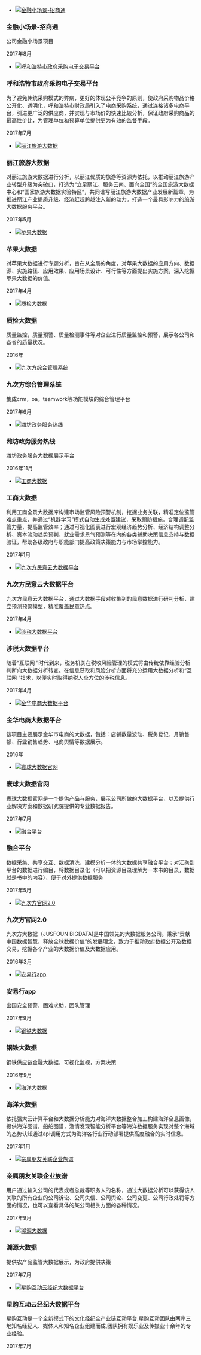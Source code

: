 - [![金融小场景-招商通](./img/Project/twoTeam/zhaoshangtong.jpg)](https://weibsgz.github.io/zhaoshangtong/index.html)
### 金融小场景-招商通 ######
<p>公司金融小场景项目</p>
<p>2017年8月</p>

- [![呼和浩特市政府采购电子交易平台](./img/Project/twoTeam/hushidianshang.jpg)](https://chutiantian.github.io/hsds/html/)
### 呼和浩特市政府采购电子交易平台 ######
<p>为了避免传统采购模式的弊病，更好的体现公平竞争的原则，使政府采购物品价格公开化、透明化，呼和浩特市财政局引入了电商采购系统，通过连接诸多电商平台，引进更广泛的供应商，并实现与市场价的快速比较分析，保证政府采购商品的最高性价比，为管理单位和预算单位提供更为有效的监督手段。</p>
<p>2017年7月</p>

- [![丽江旅游大数据](./img/Project/twoTeam/lijianglueyou.jpg)](https://leimite.github.io/travel/html/)
### 丽江旅游大数据 ######
<p>对丽江旅游大数据进行分析，以丽江优质的旅游等资源为依托，以推动丽江旅游产业转型升级为突破口，打造为“立足丽江、服务云南、面向全国”的全国旅游大数据中心和“国家旅游大数据实验特区”，共同谱写丽江旅游大数据产业发展新篇章，为推进丽江产业提质升级、经济赶超跨越注入新的动力。打造一个最具影响力的旅游大数据服务平台。</p>
<p>2017年5月</p>

- [![苹果大数据](./img/Project/twoTeam/pingguo.jpg)](https://leimite.github.io/apple/html/index.html)
### 苹果大数据 ######
<p>对苹果大数据进行专题分析，旨在从全局的角度，对苹果大数据的应用方向、数据源、实施路径、应用效果、应用场景设计、可行性等方面提出实施方案，深入挖掘苹果大数据的价值。</p>
<p>2017年4月</p>

- [![质检大数据](./img/Project/oneTeam/zhijian.jpg)](https://yangxujie666.github.io/zhijian/html/panoramaAnalysis.html)
### 质检大数据 ######
<p>质量监控，质量预警、质量检测事件等对企业进行质量监控和预警，展示各公司和各省的质量状况。</p>
<p>2016年</p>

- [![九次方综合管理系统](./img/Project/oneTeam/zongheguanli.jpg)](https://btsyq.github.io/total-management-system/html/index)
### 九次方综合管理系统 ######
<p>集成crm，oa，teamwork等功能模块的综合管理平台</p>
<p>2017年6月</p>

- [![潍坊政务服务热线](./img/Project/oneTeam/weifang.jpg)](https://btsyq.github.io/weifang-government-affairs/html/index.html)
### 潍坊政务服务热线 ######
<p>潍坊政务服务大数据展示平台</p>
<p>2016年11月</p>

- [![工商大数据](./img/Project/oneTeam/gongshang.jpg)](https://gezi666.github.io/business/newHtml/login.html)
### 工商大数据 ######
<p>利用工商全景大数据库构建市场监管风险预警机制，挖掘业务关联，精准定位监管难点重点，并通过“机器学习”模式自动生成处置建议，采取预防措施，合理调配监管力量，提高监管效率；通过可视化图表进行宏观经济趋势分析、经济结构调整分析、资本流动趋势预判、就业需求景气预测等在内的各类辅助决策信息支持与数据验证，帮助各级政府与职能部门提高政策决策能力与市场掌控能力。</p>
<p>2017年1月</p>

- [![九次方民意云大数据平台](./img/Project/oneTeam/minyiyun.jpg)](https://gezi666.github.io/publicOpinionStandardization/html/login.html)
### 九次方民意云大数据平台 ######
<p>九次方民意云大数据平台，通过大数据手段对收集到的民意数据进行研判分析，建立预测预警模型，精准覆盖民意热点。</p>
<p>2017年4月</p>

- [![涉税大数据平台](./img/Project/oneTeam/sheshui.jpg)](https://gezi666.github.io/tax/dist/html/login/login.html)
### 涉税大数据平台 ######
<p>随着“互联网 ”时代到来，税务机关在税收风险管理的模式将由传统依靠经验分析判断向大数据分析转变。在信息获取和风险分析方面将充分运用大数据分析和“互联网 ”技术，以便实时取得纳税人全方位的涉税信息。</p>
<p>2017年4月</p>

- [![金华电商大数据平台](./img/Project/oneTeam/jinhuadianshang.jpg)](https://xingwgithub.github.io/jinhua/)
### 金华电商大数据平台 ######
<p>该项目主要展示金华市电商的大数据，包括：店铺数量波动、税务登记、月销售额、行业销售趋势、电商舆情等数据展示。</p>
<p>2016年</p>

- [![寰球大数据官网](./img/Project/oneTeam/huanqiu.jpg)](https://hotwhy.github.io/huanqiuweb/)
### 寰球大数据官网 ######
<p>寰球大数据官网是一个提供产品与服务，展示公司所做的大数据平台，以及提供行业解决方案和数据研究院提供的专业数据报告。</p>
<p>2017年7月</p>

- [![融合平台](./img/Project/publicTeam/fusion.jpg)](https://menggege.github.io/fusion/)
### 融合平台 ######
<p>数据采集、共享交互、数据清洗、建模分析一体的大数据共享融合平台；对汇聚到平台的数据进行编目，将数据目录化（可以把资源目录理解为一本书的目录，数据就是书中的内容），便于对外提供数据服务</p>
<p>2017年5月</p>

- [![九次方官网2.0](./img/Project/publicTeam/jusfoun.jpg)](https://menggege.github.io/jusfoun/)
### 九次方官网2.0 ######
<p>九次方大数据（JUSFOUN BIGDATA)是中国领先的大数据服务公司。秉承“贡献中国数据智慧，释放全球数据价值”的发展理念，致力于推动政府数据公开及数据交易，挖掘各个产业的大数据价值及大数据应用。</p>
<p>2016年3月</p>

- [![安易行app](./img/Project/threeTeam/anyihangapp.jpg)](https://yangyongguan.github.io/big-data/slb)
### 安易行app ######
<p>出国安全预警，困难求助，团队管理</p>
<p>2017年9月</p>

- [![钢铁大数据](./img/Project/threeTeam/gangtie.jpg)](https://wangjie233.github.io/steelBigData)
### 钢铁大数据 ######
<p>钢铁供应链金融大数据，可视化监视，方案决策</p>
<p>2016年9月</p>

- [![海洋大数据](./img/Project/threeTeam/haiyang.jpg)](https://fengyw1989.github.io/oceanBigData/html/index.html)
### 海洋大数据 ######
<p>依托强大云计算平台和大数据分析能力对海洋大数据整合加工构建海洋全息画像，提供海洋图谱，船舶图谱，渔情发现智能分析平台等海洋数据服务实现对整个海域的态势认知通过api调用方式为海洋各行业行动部署提供高度融合的实时信息。</p>
<p>2017年1月</p>

- [![亲属朋友关联企业族谱](./img/Project/threeTeam/zupu.jpg)](https://zhengmengli.github.io/user/)
### 亲属朋友关联企业族谱 ######
<p>用户通过输入公司的代表或者总裁等职务人的名称，通过大数据分析可以获得该人关联的所有企业的公司诉讼、公司失信、公司舆论、公司变更、公司行政处罚等方面的情况，也可以查看具体的某公司相关方面的各种情况。</p>
<p>2017年9月</p>

- [![溯源大数据](./img/Project/threeTeam/suyuan.jpg)](https://vida77.github.io/originPlatform/html/index/index/dataStatistics.html)
### 溯源大数据 ######
<p>提供农产品监管大数据展示，为政府提供决策</p>
<p>2017年7月</p>

- [![星购互动云经纪大数据平台](./img/Project/oneTeam/xinggouhudong.jpg)](https://gezi666.github.io/xghd/#/)
### 星购互动云经纪大数据平台 ######
<p>星购互动是一个全新模式下的文化经纪全产业链互动平台,星购互动团队由两岸三地知名经纪人、媒体人和知名企业组建而成,团队拥有娱乐业及传媒业十余年的专业经验。</p>
<p>2017年7月</p>



  